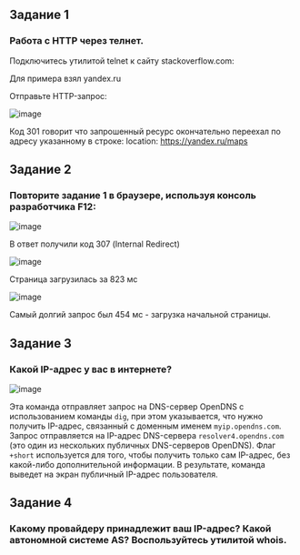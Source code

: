 ## Задание 1
### Работа c HTTP через телнет.

Подключитесь утилитой telnet к сайту stackoverflow.com:

Для примера взял yandex.ru

Отправьте HTTP-запрос:

![image](https://user-images.githubusercontent.com/126553776/230900444-89a5a804-2411-4a91-9cb4-80eda98da5c4.png)

Код 301 говорит что запрошенный ресурс окончательно переехал по адресу указанному в строке: location: https://yandex.ru/maps

## Задание 2
###  Повторите задание 1 в браузере, используя консоль разработчика F12:

![image](https://user-images.githubusercontent.com/126553776/231110263-30197233-b48d-4473-a185-fcf467b3238b.png)

В ответ получили код 307 (Internal Redirect)

![image](https://user-images.githubusercontent.com/126553776/231110442-97dd9802-55c8-4acc-82b6-246391760793.png)

Страница загрузилась за 823 мс

![image](https://user-images.githubusercontent.com/126553776/231110862-fb05624e-1979-4e63-a8e0-f1456fb2adc6.png)

Самый долгий запрос был 454 мс - загрузка начальной страницы.

## Задание 3
###  Какой IP-адрес у вас в интернете?

![image](https://user-images.githubusercontent.com/126553776/231114260-de46fc00-5432-4c43-94a1-5e94af4b9806.png)

Эта команда отправляет запрос на DNS-сервер OpenDNS с использованием команды `dig`, при этом указывается, что нужно получить IP-адрес, связанный с доменным именем `myip.opendns.com`. Запрос отправляется на IP-адрес DNS-сервера `resolver4.opendns.com` (это один из нескольких публичных DNS-серверов OpenDNS). Флаг `+short` используется для того, чтобы получить только сам IP-адрес, без какой-либо дополнительной информации. В результате, команда выведет на экран публичный IP-адрес пользователя.

## Задание 4
###  Какому провайдеру принадлежит ваш IP-адрес? Какой автономной системе AS? Воспользуйтесь утилитой whois.

